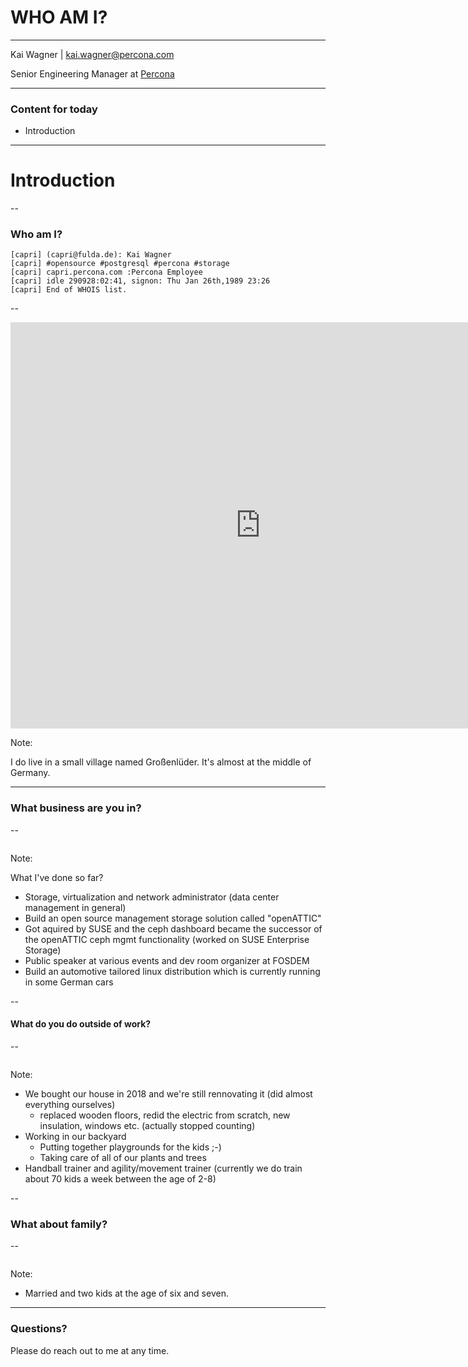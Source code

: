 # WHO AM I? 

<hr>
<p>Kai Wagner | <a href="mailto:kai.wagner@percona.com">kai.wagner@percona.com</a></p>
<p>Senior Engineering Manager at <a href="https://www.percona.com/">Percona</a></p>

---

### Content for today

* Introduction

---

# Introduction

--

### Who am I?

```
[capri] (capri@fulda.de): Kai Wagner
[capri] #opensource #postgresql #percona #storage 
[capri] capri.percona.com :Percona Employee 
[capri] idle 290928:02:41, signon: Thu Jan 26th,1989 23:26
[capri] End of WHOIS list.
```

--

<iframe src="https://www.google.com/maps/embed?pb=!1m18!1m12!1m3!1d12110104.720070416!2d3.713526513838094!3d51.5246616829325!2m3!1f0!2f0!3f0!3m2!1i1024!2i768!4f13.1!3m3!1m2!1s0x47bccae5e6dc1e49%3A0x5f983edc04047ef!2zMzYxMzcgR3Jvw59lbmzDvGRlcg!5e0!3m2!1sen!2sde!4v1645022634621!5m2!1sen!2sde" width="800px" height="650px" style="border:0;" allowfullscreen="" loading="lazy"></iframe>

Note:

I do live in a small village named Großenlüder. It's almost at the middle of Germany. 

---

### What business are you in?

--

<p class="stretch"><img data-src="img/its-me-work.png"></p>

Note:

What I've done so far?
* Storage, virtualization and network administrator (data center management in general)
* Build an open source management storage solution called "openATTIC"
* Got aquired by SUSE and the ceph dashboard became the successor of the openATTIC ceph mgmt functionality (worked on SUSE Enterprise Storage)
* Public speaker at various events and dev room organizer at FOSDEM
* Build an automotive tailored linux distribution which is currently running in some German cars

--

#### What do you do outside of work?

--

<p class="stretch"><img data-src="img/its-me-free-time.png"></p>

Note:

* We bought our house in 2018 and we're still rennovating it (did almost everything ourselves)
  * replaced wooden floors, redid the electric from scratch, new insulation, windows etc. (actually stopped counting)
* Working in our backyard 
  * Putting together playgrounds for the kids ;-)
  * Taking care of all of our plants and trees 
* Handball trainer and agility/movement trainer (currently we do train about 70 kids a week between the age of 2-8)

--

### What about family?

--

<p class="stretch"><img data-src="img/family01.jpg"></p>

Note:

* Married and two kids at the age of six and seven. 

---

### Questions?

Please do reach out to me at any time.

